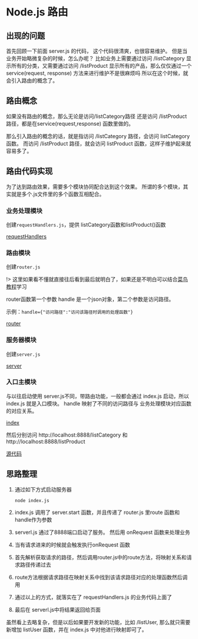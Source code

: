 # Node.js 路由



## 出现的问题

首先回顾一下前面 server.js 的代码， 这个代码很清爽，也很容易维护。 但是当业务开始略微复杂的时候，怎么办呢？
比如业务上需要通过访问 /listCategory 显示所有的分类，又需要通过访问 /listProduct 显示所有的产品，那么仅仅通过一个 service(request, response) 方法来进行维护不是很麻烦吗
所以在这个时候，就会引入路由的概念了。



## 路由概念

如果没有路由的概念，那么无论是访问/listCategory路径 还是访问 /listProduct 路径，都是在service(request,response) 函数里做的。

那么引入路由的概念的话，就是指访问 /listCategory 路径，会访问 listCategory函数。 而访问 /listProduct 路径，就会访问 listProduct 函数，这样子维护起来就容易多了。



## 路由代码实现

为了达到路由效果，需要多个模块协同配合达到这个效果。 所谓的多个模块，其实就是多个.js文件里的多个函数互相配合。

### 业务处理模块

创建`requestHandlers.js`，提供 listCategory函数和listProduct()函数

[requestHandlers](../code/router_20200427/requestHandlers.js ':include :type=code')

### 路由模块

创建`router.js`

!> 这里如果看不懂就直接往后看到最后就明白了，如果还是不明白可以结合[菜鸟教程](https://www.runoob.com/nodejs/nodejs-router.html)学习

router函数第一个参数 handle 是一个json对象，第二个参数是访问路径。

示例：`handle={"访问路径":"访问该路径时调用的处理函数"}`

[router](../code/router_20200427/router.js ':include :type=code')

### 服务器模块

创建`server.js`

[server](../code/router_20200427/server.js ':include :type=code')

### 入口主模块

与以往启动使用 server.js不同，带路由功能，一般都会通过 index.js 启动，所以index.js 就是入口模块。
handle 映射了不同的访问路径与 业务处理模块对应函数的对应关系。

[index](../code/router_20200427/index.js ':include :type=code')

然后分别访问 http://localhost:8888/listCategory 和 http://localhost:8888/listProduct

<a href="frontend/node/code/router_20200427.zip" download="node_router">源代码</a>



## 思路整理

1. 通过如下方式启动服务器

   ```shell
   node index.js
   ```

2. index.js 调用了 server.start 函数，并且传递了 router.js 里route 函数和handle作为参数

3.  serverl.js 通过了8888端口启动了服务。 然后用 onRequest 函数来处理业务

4. 当有请求进来的时候就会触发执行onRequest 函数

5. 首先解析获取请求的路径，然后调用router.js中的route方法，将映射关系和请求路径传递过去

6. route方法根据请求路径在映射关系中找到该请求路径对应的处理函数然后调用

7. 通过以上的方式，就落实在了 requestHandlers.js 的业务代码上面了

8. 最后在 serverl.js中将结果返回给页面


虽然看上去略复杂，但是以后如果要开发新的功能，比如 /listUser, 那么就只需要新增加 listUser 函数，并在 index.js 中对他进行映射即可了。